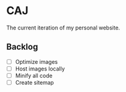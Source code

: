 # CAJ

The current iteration of my personal website.

## Backlog
- [ ] Optimize images
- [ ] Host images locally
- [ ] Minify all code
- [ ] Create sitemap